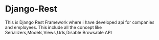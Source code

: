 # Django-Rest

This is Django Rest Framework where i have developed api for companies and employees.
This include all the concept like Serializers,Models,Views,Urls,Disable Browsable API

